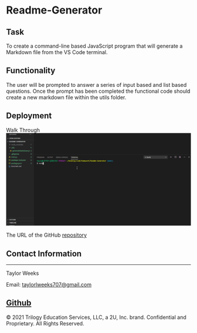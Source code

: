 # Readme-Generator


## Task

To create a command-line based JavaScript program that will generate a Markdown file from the VS Code terminal.

## Functionality

The user will be  prompted to answer a series of input based and list based questions. Once the prompt has been completed the functional code should create a new markdown file within the utils folder.

## Deployment

Walk Through
![](assets/deployment.gif)

The URL of the GitHub [repository](https://github.com/tweeks07/Readme-Generator)

## Contact Information
---
Taylor Weeks

Email: taylorlweeks707@gmail.com

[Github](https://github.com/tweeks07)
---
© 2021 Trilogy Education Services, LLC, a 2U, Inc. brand. Confidential and Proprietary. All Rights Reserved.
